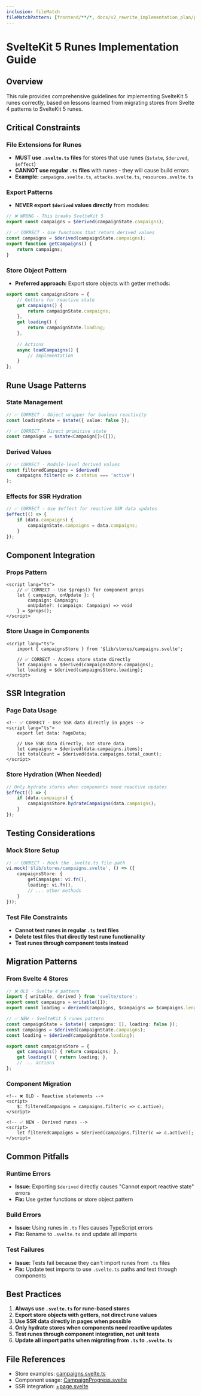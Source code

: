 ```yaml
---
inclusion: fileMatch
fileMatchPattern: [frontend/**/*, docs/v2_rewrite_implementation_plan/phase-3-web-ui-implementation/*.md]
---
```


# SvelteKit 5 Runes Implementation Guide

## Overview

This rule provides comprehensive guidelines for implementing SvelteKit 5 runes correctly, based on lessons learned from migrating stores from Svelte 4 patterns to SvelteKit 5 runes.

## Critical Constraints

### File Extensions for Runes

- **MUST use `.svelte.ts` files** for stores that use runes (`$state`, `$derived`, `$effect`)
- **CANNOT use regular `.ts` files** with runes - they will cause build errors
- **Example:** `campaigns.svelte.ts`, `attacks.svelte.ts`, `resources.svelte.ts`

### Export Patterns

- **NEVER export `$derived` values directly** from modules:

```typescript
// ❌ WRONG - This breaks SvelteKit 5
export const campaigns = $derived(campaignState.campaigns);

// ✅ CORRECT - Use functions that return derived values
const campaigns = $derived(campaignState.campaigns);
export function getCampaigns() {
    return campaigns;
}
```

### Store Object Pattern

- **Preferred approach:** Export store objects with getter methods:

```typescript
export const campaignsStore = {
    // Getters for reactive state
    get campaigns() {
        return campaignState.campaigns;
    },
    get loading() {
        return campaignState.loading;
    },
    
    // Actions
    async loadCampaigns() {
        // Implementation
    }
};
```

## Rune Usage Patterns

### State Management

```typescript
// ✅ CORRECT - Object wrapper for boolean reactivity
const loadingState = $state({ value: false });

// ✅ CORRECT - Direct primitive state
const campaigns = $state<Campaign[]>([]);
```

### Derived Values

```typescript
// ✅ CORRECT - Module-level derived values
const filteredCampaigns = $derived(
    campaigns.filter(c => c.status === 'active')
);
```

### Effects for SSR Hydration

```typescript
// ✅ CORRECT - Use $effect for reactive SSR data updates
$effect(() => {
    if (data.campaigns) {
        campaignState.campaigns = data.campaigns;
    }
});
```

## Component Integration

### Props Pattern

```svelte
<script lang="ts">
    // ✅ CORRECT - Use $props() for component props
    let { campaign, onUpdate }: { 
        campaign: Campaign; 
        onUpdate?: (campaign: Campaign) => void 
    } = $props();
</script>
```

### Store Usage in Components

```svelte
<script lang="ts">
    import { campaignsStore } from '$lib/stores/campaigns.svelte';
    
    // ✅ CORRECT - Access store state directly
    let campaigns = $derived(campaignsStore.campaigns);
    let loading = $derived(campaignsStore.loading);
</script>
```

## SSR Integration

### Page Data Usage

```svelte
<!-- ✅ CORRECT - Use SSR data directly in pages -->
<script lang="ts">
    export let data: PageData;
    
    // Use SSR data directly, not store data
    let campaigns = $derived(data.campaigns.items);
    let totalCount = $derived(data.campaigns.total_count);
</script>
```

### Store Hydration (When Needed)

```typescript
// Only hydrate stores when components need reactive updates
$effect(() => {
    if (data.campaigns) {
        campaignsStore.hydrateCampaigns(data.campaigns);
    }
});
```

## Testing Considerations

### Mock Store Setup

```typescript
// ✅ CORRECT - Mock the .svelte.ts file path
vi.mock('$lib/stores/campaigns.svelte', () => ({
    campaignsStore: {
        getCampaigns: vi.fn(),
        loading: vi.fn(),
        // ... other methods
    }
}));
```

### Test File Constraints

- **Cannot test runes in regular `.ts` test files**
- **Delete test files that directly test rune functionality**
- **Test runes through component tests instead**

## Migration Patterns

### From Svelte 4 Stores

```typescript
// ❌ OLD - Svelte 4 pattern
import { writable, derived } from 'svelte/store';
export const campaigns = writable([]);
export const loading = derived(campaigns, $campaigns => $campaigns.length === 0);

// ✅ NEW - SvelteKit 5 runes pattern
const campaignState = $state({ campaigns: [], loading: false });
const campaigns = $derived(campaignState.campaigns);
const loading = $derived(campaignState.loading);

export const campaignsStore = {
    get campaigns() { return campaigns; },
    get loading() { return loading; },
    // ... actions
};
```

### Component Migration

```svelte
<!-- ❌ OLD - Reactive statements -->
<script>
    $: filteredCampaigns = campaigns.filter(c => c.active);
</script>

<!-- ✅ NEW - Derived runes -->
<script>
    let filteredCampaigns = $derived(campaigns.filter(c => c.active));
</script>
```

## Common Pitfalls

### Runtime Errors

- **Issue:** Exporting `$derived` directly causes "Cannot export reactive state" errors
- **Fix:** Use getter functions or store object pattern

### Build Errors

- **Issue:** Using runes in `.ts` files causes TypeScript errors
- **Fix:** Rename to `.svelte.ts` and update all imports

### Test Failures

- **Issue:** Tests fail because they can't import runes from `.ts` files
- **Fix:** Update test imports to use `.svelte.ts` paths and test through components

## Best Practices

1. **Always use `.svelte.ts` for rune-based stores**
2. **Export store objects with getters, not direct rune values**
3. **Use SSR data directly in pages when possible**
4. **Only hydrate stores when components need reactive updates**
5. **Test runes through component integration, not unit tests**
6. **Update all import paths when migrating from `.ts` to `.svelte.ts`**

## File References

- Store examples: [campaigns.svelte.ts](mdc:CipherSwarm/CipherSwarm/frontend/src/lib/stores/campaigns.svelte.ts)
- Component usage: [CampaignProgress.svelte](mdc:CipherSwarm/CipherSwarm/frontend/src/lib/components/campaigns/CampaignProgress.svelte)
- SSR integration: [+page.svelte](mdc:CipherSwarm/CipherSwarm/frontend/src/routes/campaigns/+page.svelte)

